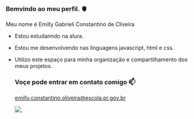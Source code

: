 ### Bemvindo ao meu perfil. 🫀  

Meu nome é Emilly Gabrieli Constantino de Cliveira

- Estou estudanndo na alura.
- Estou  me desenvolvendo nas linguagens javascript, html e css.
- Utilizo este espaço para minha organização e compartilhamento dos meus projetos.

  ### Voçe pode entrar em contato comigo 📫

  emilly.constantino.oliveira@escola.pr.gov.br

  ![](https://media.tenor.com/ubFx9yROLkgAAAAC/waiting-ghostface.gif).
